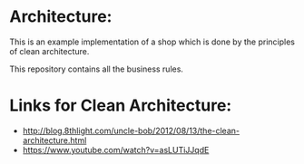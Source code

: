 Architecture:
===

This is an example implementation of a shop which is done by the principles of clean architecture.

This repository contains all the business rules.

Links for Clean Architecture:
=============================

 - http://blog.8thlight.com/uncle-bob/2012/08/13/the-clean-architecture.html
 - https://www.youtube.com/watch?v=asLUTiJJqdE
